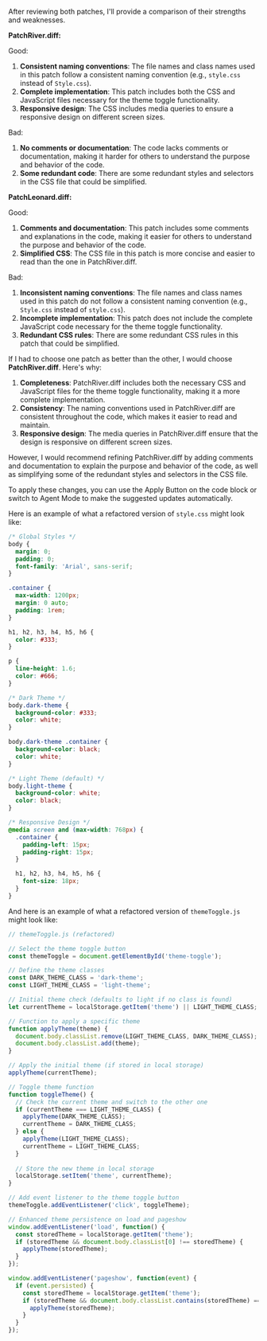After reviewing both patches, I'll provide a comparison of their strengths and weaknesses.

**PatchRiver.diff:**

Good:

1. **Consistent naming conventions**: The file names and class names used in this patch follow a consistent naming convention (e.g., `style.css` instead of `Style.css`).
2. **Complete implementation**: This patch includes both the CSS and JavaScript files necessary for the theme toggle functionality.
3. **Responsive design**: The CSS includes media queries to ensure a responsive design on different screen sizes.

Bad:

1. **No comments or documentation**: The code lacks comments or documentation, making it harder for others to understand the purpose and behavior of the code.
2. **Some redundant code**: There are some redundant styles and selectors in the CSS file that could be simplified.

**PatchLeonard.diff:**

Good:

1. **Comments and documentation**: This patch includes some comments and explanations in the code, making it easier for others to understand the purpose and behavior of the code.
2. **Simplified CSS**: The CSS file in this patch is more concise and easier to read than the one in PatchRiver.diff.

Bad:

1. **Inconsistent naming conventions**: The file names and class names used in this patch do not follow a consistent naming convention (e.g., `Style.css` instead of `style.css`).
2. **Incomplete implementation**: This patch does not include the complete JavaScript code necessary for the theme toggle functionality.
3. **Redundant CSS rules**: There are some redundant CSS rules in this patch that could be simplified.

If I had to choose one patch as better than the other, I would choose **PatchRiver.diff**. Here's why:

1. **Completeness**: PatchRiver.diff includes both the necessary CSS and JavaScript files for the theme toggle functionality, making it a more complete implementation.
2. **Consistency**: The naming conventions used in PatchRiver.diff are consistent throughout the code, which makes it easier to read and maintain.
3. **Responsive design**: The media queries in PatchRiver.diff ensure that the design is responsive on different screen sizes.

However, I would recommend refining PatchRiver.diff by adding comments and documentation to explain the purpose and behavior of the code, as well as simplifying some of the redundant styles and selectors in the CSS file.

To apply these changes, you can use the Apply Button on the code block or switch to Agent Mode to make the suggested updates automatically. 

Here is an example of what a refactored version of `style.css` might look like:

```css
/* Global Styles */
body {
  margin: 0;
  padding: 0;
  font-family: 'Arial', sans-serif;
}

.container {
  max-width: 1200px;
  margin: 0 auto;
  padding: 1rem;
}

h1, h2, h3, h4, h5, h6 {
  color: #333;
}

p {
  line-height: 1.6;
  color: #666;
}

/* Dark Theme */
body.dark-theme {
  background-color: #333;
  color: white;
}

body.dark-theme .container {
  background-color: black;
  color: white;
}

/* Light Theme (default) */
body.light-theme {
  background-color: white;
  color: black;
}

/* Responsive Design */
@media screen and (max-width: 768px) {
  .container {
    padding-left: 15px;
    padding-right: 15px;
  }

  h1, h2, h3, h4, h5, h6 {
    font-size: 18px;
  }
}
```

And here is an example of what a refactored version of `themeToggle.js` might look like:

```javascript
// themeToggle.js (refactored)

// Select the theme toggle button
const themeToggle = document.getElementById('theme-toggle');

// Define the theme classes
const DARK_THEME_CLASS = 'dark-theme';
const LIGHT_THEME_CLASS = 'light-theme';

// Initial theme check (defaults to light if no class is found)
let currentTheme = localStorage.getItem('theme') || LIGHT_THEME_CLASS;

// Function to apply a specific theme
function applyTheme(theme) {
  document.body.classList.remove(LIGHT_THEME_CLASS, DARK_THEME_CLASS);
  document.body.classList.add(theme);
}

// Apply the initial theme (if stored in local storage)
applyTheme(currentTheme);

// Toggle theme function
function toggleTheme() {
  // Check the current theme and switch to the other one
  if (currentTheme === LIGHT_THEME_CLASS) {
    applyTheme(DARK_THEME_CLASS);
    currentTheme = DARK_THEME_CLASS;
  } else {
    applyTheme(LIGHT_THEME_CLASS);
    currentTheme = LIGHT_THEME_CLASS;
  }
  
  // Store the new theme in local storage
  localStorage.setItem('theme', currentTheme);
}

// Add event listener to the theme toggle button
themeToggle.addEventListener('click', toggleTheme);

// Enhanced theme persistence on load and pageshow
window.addEventListener('load', function() {
  const storedTheme = localStorage.getItem('theme');
  if (storedTheme && document.body.classList[0] !== storedTheme) {
    applyTheme(storedTheme);
  }
});

window.addEventListener('pageshow', function(event) {
  if (event.persisted) { 
    const storedTheme = localStorage.getItem('theme');
    if (storedTheme && document.body.classList.contains(storedTheme) === false) {
      applyTheme(storedTheme);
    }
  }
});
```